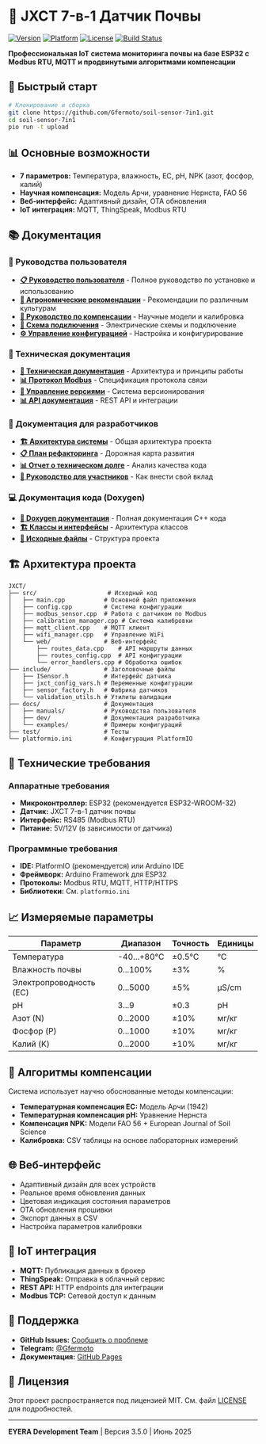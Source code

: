 # 🌱 JXCT 7-в-1 Датчик Почвы

[![Version](https://img.shields.io/badge/version-3.5.0-blue.svg)](https://github.com/Gfermoto/soil-sensor-7in1/releases)
[![Platform](https://img.shields.io/badge/platform-ESP32-green.svg)](https://www.espressif.com/en/products/socs/esp32)
[![License](https://img.shields.io/badge/license-MIT-yellow.svg)](LICENSE)
[![Build Status](https://img.shields.io/badge/build-passing-brightgreen.svg)](https://github.com/Gfermoto/soil-sensor-7in1/actions)

**Профессиональная IoT система мониторинга почвы на базе ESP32 с Modbus RTU, MQTT и продвинутыми алгоритмами компенсации**

## 🚀 Быстрый старт

```bash
# Клонирование и сборка
git clone https://github.com/Gfermoto/soil-sensor-7in1.git
cd soil-sensor-7in1
pio run -t upload
```

## 📊 Основные возможности

- **7 параметров:** Температура, влажность, EC, pH, NPK (азот, фосфор, калий)
- **Научная компенсация:** Модель Арчи, уравнение Нернста, FAO 56
- **Веб-интерфейс:** Адаптивный дизайн, OTA обновления
- **IoT интеграция:** MQTT, ThingSpeak, Modbus RTU

## 📚 Документация

### 📖 Руководства пользователя

- **[📋 Руководство пользователя](manuals/USER_GUIDE.md)** - Полное руководство по установке и использованию
- **[🌱 Агрономические рекомендации](manuals/AGRO_RECOMMENDATIONS.md)** - Рекомендации по различным культурам
- **[🔬 Руководство по компенсации](manuals/COMPENSATION_GUIDE.md)** - Научные модели и калибровка
- **[🔌 Схема подключения](manuals/WIRING_DIAGRAM.md)** - Электрические схемы и подключение
- **[⚙️ Управление конфигурацией](manuals/CONFIG_MANAGEMENT.md)** - Настройка и конфигурирование

### 🔧 Техническая документация

- **[📖 Техническая документация](manuals/TECHNICAL_DOCS.md)** - Архитектура и принципы работы
- **[📊 Протокол Modbus](manuals/MODBUS_PROTOCOL.md)** - Спецификация протокола связи
- **[🔄 Управление версиями](manuals/VERSION_MANAGEMENT.md)** - Система версионирования
- **[📊 API документация](api-overview.md)** - REST API и интеграции

### 🔨 Документация для разработчиков

- **[🏗️ Архитектура системы](dev/ARCH_OVERALL.md)** - Общая архитектура проекта
- **[📋 План рефакторинга](dev/QA_REFACTORING_PLAN_2025H2.md)** - Дорожная карта развития
- **[📊 Отчет о техническом долге](dev/TECH_DEBT_REPORT_2025-06.md)** - Анализ качества кода
- **[🤝 Руководство для участников](CONTRIBUTING_DOCS.md)** - Как внести свой вклад

### 💻 Документация кода (Doxygen)

- **[📖 Doxygen документация](html/index.html)** - Полная документация C++ кода
- **[🏗️ Классы и интерфейсы](html/classes.html)** - Архитектура классов
- **[📁 Исходные файлы](html/files.html)** - Структура проекта

## 🏗️ Архитектура проекта

```
JXCT/
├── src/                    # Исходный код
│   ├── main.cpp           # Основной файл приложения
│   ├── config.cpp         # Система конфигурации
│   ├── modbus_sensor.cpp  # Работа с датчиком по Modbus
│   ├── calibration_manager.cpp # Система калибровки
│   ├── mqtt_client.cpp    # MQTT клиент
│   ├── wifi_manager.cpp   # Управление WiFi
│   └── web/               # Веб-интерфейс
│       ├── routes_data.cpp    # API маршруты данных
│       ├── routes_config.cpp  # API конфигурации
│       └── error_handlers.cpp # Обработка ошибок
├── include/               # Заголовочные файлы
│   ├── ISensor.h          # Интерфейс датчика
│   ├── jxct_config_vars.h # Переменные конфигурации
│   ├── sensor_factory.h   # Фабрика датчиков
│   └── validation_utils.h # Утилиты валидации
├── docs/                  # Документация
│   ├── manuals/           # Руководства пользователя
│   ├── dev/               # Документация разработчика
│   └── examples/          # Примеры конфигураций
├── test/                  # Тесты
└── platformio.ini         # Конфигурация PlatformIO
```

## 🔧 Технические требования

### Аппаратные требования
- **Микроконтроллер:** ESP32 (рекомендуется ESP32-WROOM-32)
- **Датчик:** JXCT 7-в-1 датчик почвы
- **Интерфейс:** RS485 (Modbus RTU)
- **Питание:** 5V/12V (в зависимости от датчика)

### Программные требования
- **IDE:** PlatformIO (рекомендуется) или Arduino IDE
- **Фреймворк:** Arduino Framework для ESP32
- **Протоколы:** Modbus RTU, MQTT, HTTP/HTTPS
- **Библиотеки:** См. `platformio.ini`

## 📈 Измеряемые параметры

| Параметр | Диапазон | Точность | Единицы |
|----------|----------|----------|---------|
| Температура | -40...+80°C | ±0.5°C | °C |
| Влажность почвы | 0...100% | ±3% | % |
| Электропроводность (EC) | 0...5000 | ±5% | μS/cm |
| pH | 3...9 | ±0.3 | pH |
| Азот (N) | 0...2000 | ±10% | мг/кг |
| Фосфор (P) | 0...1000 | ±10% | мг/кг |
| Калий (K) | 0...2000 | ±10% | мг/кг |

## 🔬 Алгоритмы компенсации

Система использует научно обоснованные методы компенсации:

- **Температурная компенсация EC:** Модель Арчи (1942)
- **Температурная компенсация pH:** Уравнение Нернста
- **Компенсация NPK:** Модели FAO 56 + European Journal of Soil Science
- **Калибровка:** CSV таблицы на основе лабораторных измерений

## 🌐 Веб-интерфейс

- Адаптивный дизайн для всех устройств
- Реальное время обновления данных
- Цветовая индикация состояния параметров
- OTA обновления прошивки
- Экспорт данных в CSV
- Настройка параметров калибровки

## 🔗 IoT интеграция

- **MQTT:** Публикация данных в брокер
- **ThingSpeak:** Отправка в облачный сервис
- **REST API:** HTTP endpoints для интеграции
- **Modbus TCP:** Сетевой доступ к данным

## 🤝 Поддержка

- **GitHub Issues:** [Сообщить о проблеме](https://github.com/Gfermoto/soil-sensor-7in1/issues)
- **Telegram:** [@Gfermoto](https://t.me/Gfermoto)
- **Документация:** [GitHub Pages](https://gfermoto.github.io/soil-sensor-7in1/)

## 📄 Лицензия

Этот проект распространяется под лицензией MIT. См. файл [LICENSE](https://github.com/Gfermoto/soil-sensor-7in1/blob/main/LICENSE) для подробностей.

---

**EYERA Development Team** | Версия 3.5.0 | Июнь 2025 